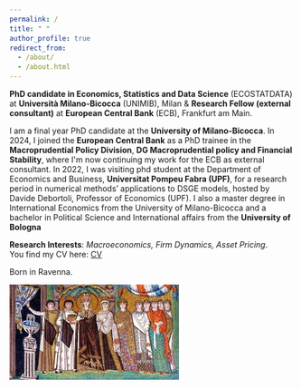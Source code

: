 ```yaml
---
permalink: /
title: " "
author_profile: true
redirect_from: 
  - /about/
  - /about.html
---
```


**PhD candidate in Economics, Statistics and Data Science** (ECOSTATDATA) at **Università Milano-Bicocca** (UNIMIB), Milan &
**Research Fellow (external consultant)** at **European Central Bank** (ECB), Frankfurt am Main. 

I am a final year PhD candidate at the **University of Milano-Bicocca**. In 2024, I joined the **European Central Bank** as a PhD trainee in the **Macroprudential Policy Division**, **DG Macroprudential policy and Financial Stability**, where I'm now continuing my work for the ECB as external consultant. In 2022, I was visiting phd student at the Department of Economics and Business, **Universitat Pompeu Fabra (UPF)**, for a research period in numerical methods’ applications to DSGE models, hosted by Davide Debortoli, Professor of Economics (UPF). I also a master degree in International Economics from the University of Milano-Bicocca and a bachelor in Political Science and International affairs from the **University of Bologna**

**Research Interests**: *Macroeconomics, Firm Dynamics, Asset Pricing*. \
You find my CV here: [CV](files/CV_GG.pdf)

Born in Ravenna.

![Profile Picture](images/mosaic.jfif)
